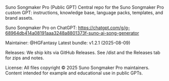 Suno Songmaker Pro (Public GPT)
Central repo for the Suno Songmaker Pro custom GPT: instructions, knowledge base, language packs, templates, and brand assets.

Suno Songmaker Pro on ChatGPT:
https://chatgpt.com/g/g-68964db414a08191aaa3248a8801373f-suno-ai-song-generator

Maintainer: @HGFantasy
Latest bundle: v1.2.1 (2025-08-09)



Releases:
We ship kits via GitHub Releases. See /dist and the Releases tab for zips and notes.


License:
All files copyright © 2025 Suno Songmaker Pro maintainers. Content intended for example and educational use in public GPTs.
